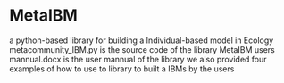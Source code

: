 # MetaIBM
a python-based library for building a Individual-based model in Ecology 
metacommunity_IBM.py is the source code of the library
MetaIBM users mannual.docx is the user mannual of the library
we also provided four examples of how to use to library to built a IBMs by the users
